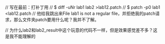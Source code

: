 // 写在最前：打补丁用
// $ diff -uNr lab1 lab2 >lab12.patch
// $ patch -p0 lab1 <lab12.patch
// 他给我跳出来File lab1 is not a regular file，并拒绝我的patch请求，那么文件夹patch要用什么呢？我并不了解。

// 为什么lab2和lab2_result中这个玩意的代码不一样，但是效果感觉差不多？这是我不能理解的